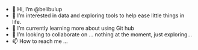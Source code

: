 - 👋 Hi, I’m @belibulup
- 👀 I’m interested in data and exploring tools to help ease little things in life.
- 🌱 I’m currently learning more about using Git hub
- 💞️ I’m looking to collaborate on ... nothing at the moment, just exploring...
- 📫 How to reach me ... 

<!---
belibulup/belibulup is a ✨ special ✨ repository because its `README.md` (this file) appears on your GitHub profile.
You can click the Preview link to take a look at your changes.
--->
